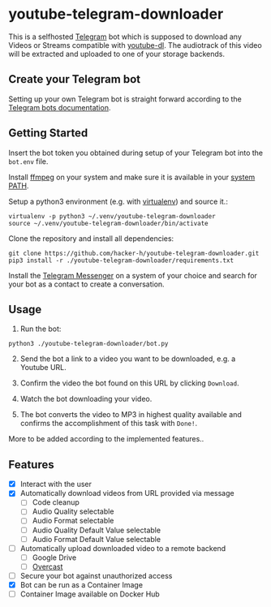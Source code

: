 # youtube-telegram-downloader

This is a selfhosted [Telegram](https://telegram.org/) bot which is supposed to download any Videos or Streams compatible with [youtube-dl](https://github.com/ytdl-org/youtube-dl).
The audiotrack of this video will be extracted and uploaded to one of your storage backends.

## Create your Telegram bot

Setting up your own Telegram bot is straight forward according to the [Telegram bots documentation](https://core.telegram.org/bots).

## Getting Started

Insert the bot token you obtained during setup of your Telegram bot into the `bot.env` file.

Install [ffmpeg](https://ffmpeg.org/) on your system and make sure it is available in your [system PATH](https://en.wikipedia.org/wiki/PATH_(variable)).

Setup a python3 environment (e.g. with [virtualenv](https://virtualenv.pypa.io/en/stable/)) and source it.:
```
virtualenv -p python3 ~/.venv/youtube-telegram-downloader
source ~/.venv/youtube-telegram-downloader/bin/activate
```
Clone the repository and install all dependencies:
```
git clone https://github.com/hacker-h/youtube-telegram-downloader.git
pip3 install -r ./youtube-telegram-downloader/requirements.txt
```

Install the [Telegram Messenger](https://telegram.org/) on a system of your choice and search for your bot as a contact to create a conversation.

## Usage

1. Run the bot:
```
python3 ./youtube-telegram-downloader/bot.py
```

2. Send the bot a link to a video you want to be downloaded, e.g. a Youtube URL.

3. Confirm the video the bot found on this URL by clicking `Download`.

4. Watch the bot downloading your video.

5. The bot converts the video to MP3 in highest quality available and confirms the accomplishment of this task with `Done!`.

More to be added according to the implemented features..

## Features

- [x] Interact with the user
- [x] Automatically download videos from URL provided via message
    - [ ] Code cleanup
    - [ ] Audio Quality selectable
    - [ ] Audio Format selectable
    - [ ] Audio Quality Default Value selectable
    - [ ] Audio Format Default Value selectable
- [ ] Automatically upload downloaded video to a remote backend
    - [ ] Google Drive
    - [ ] [Overcast](https://overcast.fm/)
- [ ] Secure your bot against unauthorized access
- [x] Bot can be run as a Container Image
- [ ] Container Image available on Docker Hub
